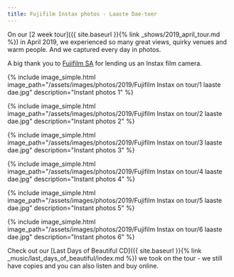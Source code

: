 ```yaml
---
title: Fujifilm Instax photos - Laaste Dae-toer
---
```


On our [2 week tour]({{ site.baseurl }}{% link _shows/2019_april_tour.md %}) in April 2019, we experienced so many great views, quirky venues and warm people. And we captured every day in photos.

A big thank you to [Fujifilm SA](https://www.myfujifilm.co.za/) for lending us an Instax film camera.

{% include image_simple.html
    image_path="/assets/images/photos/2019/Fujifilm Instax on tour/1 laaste dae.jpg"
    description="Instant photos 1"
%}

{% include image_simple.html
    image_path="/assets/images/photos/2019/Fujifilm Instax on tour/2 laaste dae.jpg"
    description="Instant photos 2"
%}

{% include image_simple.html
    image_path="/assets/images/photos/2019/Fujifilm Instax on tour/3 laaste dae.jpg"
    description="Instant photos 3"
%}

{% include image_simple.html
    image_path="/assets/images/photos/2019/Fujifilm Instax on tour/4 laaste dae.jpg"
    description="Instant photos 4"
%}

{% include image_simple.html
    image_path="/assets/images/photos/2019/Fujifilm Instax on tour/5 laaste dae.jpg"
    description="Instant photos 5"
%}

{% include image_simple.html
    image_path="/assets/images/photos/2019/Fujifilm Instax on tour/6 laaste dae.jpg"
    description="Instant photos 6"
%}

Check out our [Last Days of Beautiful CD]({{ site.baseurl }}{% link _music/last_days_of_beautiful/index.md %}) we took on the tour - we still have copies and you can also listen and buy online.
